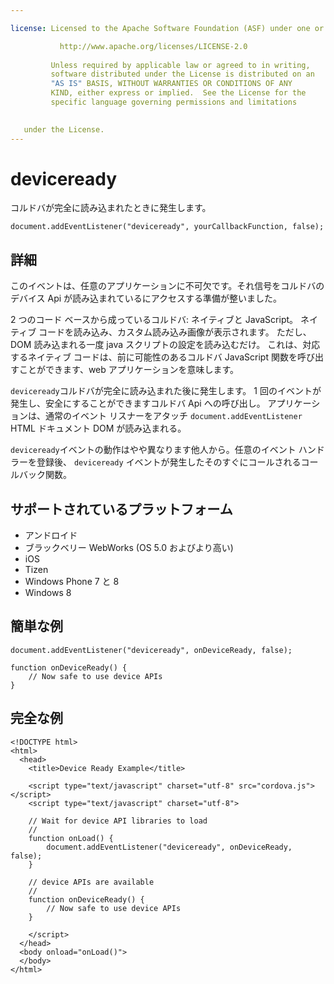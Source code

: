 ```yaml
---

license: Licensed to the Apache Software Foundation (ASF) under one or more contributor license agreements. See the NOTICE file distributed with this work for additional information regarding copyright ownership. The ASF licenses this file to you under the Apache License, Version 2.0 (the "License"); you may not use this file except in compliance with the License. You may obtain a copy of the License at

           http://www.apache.org/licenses/LICENSE-2.0
    
         Unless required by applicable law or agreed to in writing,
         software distributed under the License is distributed on an
         "AS IS" BASIS, WITHOUT WARRANTIES OR CONDITIONS OF ANY
         KIND, either express or implied.  See the License for the
         specific language governing permissions and limitations
    

   under the License.
---
```


# deviceready

コルドバが完全に読み込まれたときに発生します。

    document.addEventListener("deviceready", yourCallbackFunction, false);
    

## 詳細

このイベントは、任意のアプリケーションに不可欠です。それ信号をコルドバのデバイス Api が読み込まれているにアクセスする準備が整いました。

2 つのコード ベースから成っているコルドバ: ネイティブと JavaScript。 ネイティブ コードを読み込み、カスタム読み込み画像が表示されます。 ただし、DOM 読み込まれる一度 java スクリプトの設定を読み込むだけ。 これは、対応するネイティブ コードは、前に可能性のあるコルドバ JavaScript 関数を呼び出すことができます、web アプリケーションを意味します。

`deviceready`コルドバが完全に読み込まれた後に発生します。 1 回のイベントが発生し、安全にすることができますコルドバ Api への呼び出し。 アプリケーションは、通常のイベント リスナーをアタッチ `document.addEventListener` HTML ドキュメント DOM が読み込まれる。

`deviceready`イベントの動作はやや異なります他人から。任意のイベント ハンドラーを登録後、 `deviceready` イベントが発生したそのすぐにコールされるコールバック関数。

## サポートされているプラットフォーム

*   アンドロイド
*   ブラックベリー WebWorks (OS 5.0 およびより高い)
*   iOS
*   Tizen
*   Windows Phone 7 と 8
*   Windows 8

## 簡単な例

    document.addEventListener("deviceready", onDeviceReady, false);
    
    function onDeviceReady() {
        // Now safe to use device APIs
    }
    

## 完全な例

    <!DOCTYPE html>
    <html>
      <head>
        <title>Device Ready Example</title>
    
        <script type="text/javascript" charset="utf-8" src="cordova.js"></script>
        <script type="text/javascript" charset="utf-8">
    
        // Wait for device API libraries to load
        //
        function onLoad() {
            document.addEventListener("deviceready", onDeviceReady, false);
        }
    
        // device APIs are available
        //
        function onDeviceReady() {
            // Now safe to use device APIs
        }
    
        </script>
      </head>
      <body onload="onLoad()">
      </body>
    </html>